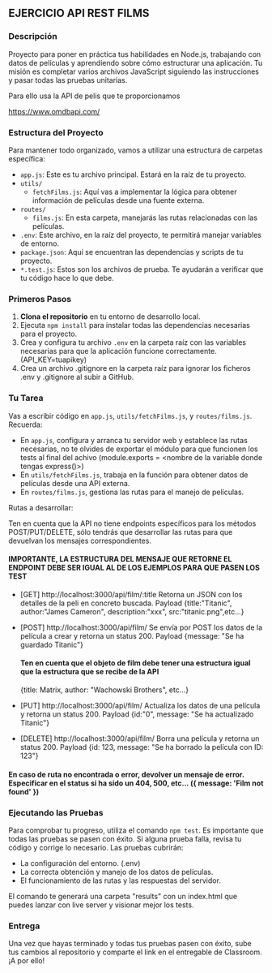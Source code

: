 ## EJERCICIO API REST FILMS

### Descripción

Proyecto para poner en práctica tus habilidades en Node.js, trabajando con datos de películas y aprendiendo sobre cómo estructurar una aplicación. Tu misión es completar varios archivos JavaScript siguiendo las instrucciones y pasar todas las pruebas unitarias.

Para ello usa la API de pelis que te proporcionamos

https://www.omdbapi.com/

### Estructura del Proyecto

Para mantener todo organizado, vamos a utilizar una estructura de carpetas específica:

-   `app.js`: Este es tu archivo principal. Estará en la raíz de tu proyecto.
-   `utils/`
    -   `fetchFilms.js`: Aquí vas a implementar la lógica para obtener información de películas desde una fuente externa.
-   `routes/`
    -   `films.js`: En esta carpeta, manejarás las rutas relacionadas con las películas.
-   `.env`: Este archivo, en la raíz del proyecto, te permitirá manejar variables de entorno.
-   `package.json`: Aquí se encuentran las dependencias y scripts de tu proyecto.
-   `*.test.js`: Estos son los archivos de prueba. Te ayudarán a verificar que tu código hace lo que debe.

### Primeros Pasos

1.  **Clona el repositorio** en tu entorno de desarrollo local.
2.  Ejecuta `npm install` para instalar todas las dependencias necesarias para el proyecto.
3.  Crea y configura tu archivo `.env` en la carpeta raíz con las variables necesarias para que la aplicación funcione correctamente.
(API_KEY=tuapikey)
4.  Crea un archivo .gitignore en la carpeta raíz para ignorar los ficheros .env y .gitignore al subir a GitHub.

### Tu Tarea

Vas a escribir código en `app.js`, `utils/fetchFilms.js`, y `routes/films.js`. Recuerda:

-   En `app.js`, configura y arranca tu servidor web y establece las rutas necesarias, no te olvides de exportar el módulo para que funcionen los tests al final del achivo (module.exports = <nombre de la variable donde tengas express()>)
-   En `utils/fetchFilms.js`, trabaja en la función para obtener datos de películas desde una API externa.
-   En `routes/films.js`, gestiona las rutas para el manejo de películas.

Rutas a desarrollar:

Ten en cuenta que la API no tiene endpoints específicos para los métodos POST/PUT/DELETE, sólo tendrás que desarrollar las rutas para que devuelvan los mensajes correspondientes. 
#### IMPORTANTE, LA ESTRUCTURA DEL MENSAJE QUE RETORNE EL ENDPOINT DEBE SER IGUAL AL DE LOS EJEMPLOS PARA QUE PASEN LOS TEST

-   [GET] http://localhost:3000/api/film/:title Retorna un JSON con los detalles de la peli en concreto buscada. Payload {title:"Titanic", author:"James Cameron", description:"xxx", src:"titanic.png",etc...}

-   [POST] http://localhost:3000/api/film/ Se envía por POST los datos de la película a crear y retorna un status 200. Payload {message: "Se ha guardado Titanic"}

    #### Ten en cuenta que el objeto de film debe tener una estructura igual que la estructura que se recibe de la API 
    {title: Matrix, author: "Wachowski Brothers", etc...}


-   [PUT] http://localhost:3000/api/film/ Actualiza los datos de una película y retorna un status 200. Payload {id:"0", message: "Se ha actualizado Titanic"}

-   [DELETE] http://localhost:3000/api/film/ Borra una película y retorna un status 200. Payload {id: 123, message: "Se ha borrado la película con ID: 123"}

#### En caso de ruta no encontrada o error, devolver un mensaje de error. Especificar en el status si ha sido un 404, 500, etc... ({ message: 'Film not found' })

### Ejecutando las Pruebas

Para comprobar tu progreso, utiliza el comando `npm test`. Es importante que todas las pruebas se pasen con éxito. Si alguna prueba falla, revisa tu código y corrige lo necesario. Las pruebas cubrirán:

-   La configuración del entorno. (.env)
-   La correcta obtención y manejo de los datos de películas.
-   El funcionamiento de las rutas y las respuestas del servidor.

El comando te generará una carpeta "results" con un index.html que puedes lanzar con live server y visionar mejor los tests.

### Entrega

Una vez que hayas terminado y todas tus pruebas pasen con éxito, sube tus cambios al repositorio y comparte el link en el entregable de Classroom. ¡A por ello!

